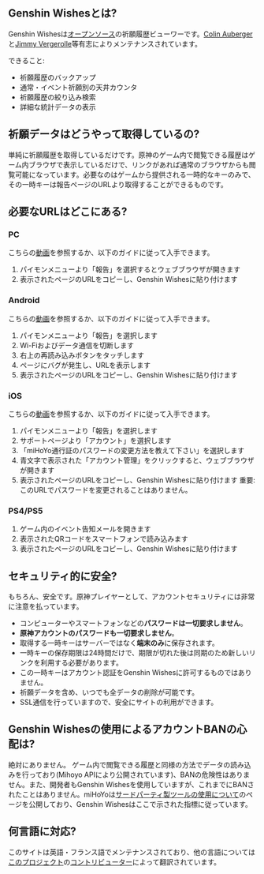 ## Genshin Wishesとは?
Genshin Wishesは[オープンソース](https://github.com/genshin-wishes)の祈願履歴ビューワーです。[Colin Auberger](https://www.linkedin.com/in/colin-auberger/)と[Jimmy Vergerolle](https://vergerolle.fr)等有志によりメンテナンスされています。

できること:
- 祈願履歴のバックアップ
- 通常・イベント祈願別の天井カウンタ
- 祈願履歴の絞り込み検索
- 詳細な統計データの表示

## 祈願データはどうやって取得しているの?
単純に祈願履歴を取得しているだけです。原神のゲーム内で閲覧できる履歴はゲーム内ブラウザで表示しているだけで、リンクがあれば通常のブラウザからも閲覧可能になっています。必要なのはゲームから提供される一時的なキーのみで、その一時キーは報告ページのURLより取得することができるものです。

## 必要なURLはどこにある?
### PC
こちらの[動画](https://www.youtube.com/watch?v=a16X0R_rSZc)を参照するか、以下のガイドに従って入手できます。
1) パイモンメニューより「報告」を選択するとウェブブラウザが開きます
2) 表示されたページのURLをコピーし、Genshin Wishesに貼り付けます

### Android
こちらの[動画](https://www.youtube.com/watch?v=hok0jCjSrjo)を参照するか、以下のガイドに従って入手できます。
1) パイモンメニューより「報告」を選択します
2) Wi-Fiおよびデータ通信を切断します
3) 右上の再読み込みボタンをタッチします
4) ページにバグが発生し、URLを表示します
5) 表示されたページのURLをコピーし、Genshin Wishesに貼り付けます

### iOS
こちらの[動画](https://www.youtube.com/watch?v=HW8nywx9Tio)を参照するか、以下のガイドに従って入手できます。
1) パイモンメニューより「報告」を選択します
2) サポートページより「アカウント」を選択します
3) 「miHoYo通行証のパスワードの変更方法を教えて下さい」を選択します
4) 青文字で表示された「アカウント管理」をクリックすると、ウェブブラウザが開きます
5) 表示されたページのURLをコピーし、Genshin Wishesに貼り付けます
   重要: このURLでパスワードを変更されることはありません。


### PS4/PS5
1) ゲーム内のイベント告知メールを開きます
2) 表示されたQRコードをスマートフォンで読み込みます
3) 表示されたページのURLをコピーし、Genshin Wishesに貼り付けます

## セキュリティ的に安全?
もちろん、安全です。原神プレイヤーとして、アカウントセキュリティには非常に注意を払っています。
- コンピューターやスマートフォンなどの**パスワードは一切要求しません**。
- **原神アカウントのパスワードも一切要求しません**。
- 取得する一時キーはサーバーではなく**端末のみ**に保存されます。
- 一時キーの保存期限は24時間だけで、期限が切れた後は同期のため新しいリンクを利用する必要があります。
- この一時キーはアカウント認証をGenshin Wishesに許可するものではありません。
- 祈願データを含め、いつでも全データの削除が可能です。
- SSL通信を行っていますので、安全にサイトの利用ができます。

## Genshin Wishesの使用によるアカウントBANの心配は?
絶対にありません。 ゲーム内で閲覧できる履歴と同様の方法でデータの読み込みを行っており(Mihoyo APIにより公開されています)、BANの危険性はありません。また、開発者もGenshin Wishesを使用していますが、これまでにBANされたことはありません。miHoYoは[サードパーティ製ツールの使用について](https://genshin.mihoyo.com/en/news/detail/5763)のページを公開しており、Genshin Wishesはここで示された指標に従っています。

## 何言語に対応?
このサイトは英語・フランス語でメンテナンスされており、他の言語については[このプロジェクト](https://github.com/genshin-wishes/genshin-wishes-i18n)の[コントリビューター](https://github.com/genshin-wishes/genshin-wishes-i18n/blob/main/CONTRIBUTORS.md)によって翻訳されています。